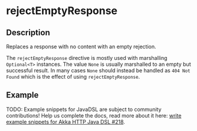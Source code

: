 <a id="rejectemptyresponse-java"></a>
# rejectEmptyResponse

## Description

Replaces a response with no content with an empty rejection.

The `rejectEmptyResponse` directive is mostly used with marshalling `Optional<T>` instances. The value `None` is
usually marshalled to an empty but successful result. In many cases `None` should instead be handled as
`404 Not Found` which is the effect of using `rejectEmptyResponse`.

## Example

TODO: Example snippets for JavaDSL are subject to community contributions! Help us complete the docs, read more about it here: [write example snippets for Akka HTTP Java DSL #218](https://github.com/akka/akka-http/issues/218).